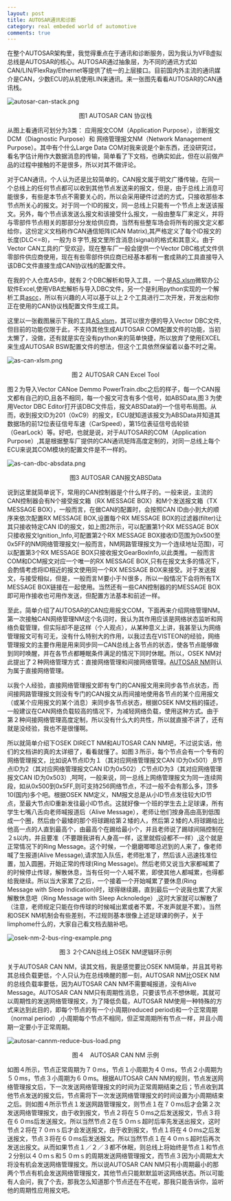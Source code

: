```yaml
---
layout: post
title: AUTOSAR通讯和诊断
category: real embeded world of automotive
comments: true
---
```


在整个AUTOSAR架构里，我觉得重点在于通讯和诊断服务，因为我认为VFB虚拟总线是AUTOSAR的核心。AUTOSAR通过抽象层，为不同的通讯方式如CAN/LIN/FlexRay/Ethernet等提供了统一的上层接口。目前国内外主流的通讯媒介是CAN，少数ECU的从机使用LIN来通讯。来一张图先看看AUTOSAR的CAN通讯栈。

![autosar-can-stack.png](/as/images/rewoa/autosar-can-stack.png)
<center> 图1 AUTOSAR CAN 协议栈 </center>

从图上看通讯可划分为3类： 应用报文COM（Application Purpose），诊断报文DCM（Diagnostic Purpose）和 网络管理报文NM（Network Management Purpose）。其中有个什么Large Data COM对我来说是个新东西，还没研究过，看名字估计用作大数据消息的传输，简单看了下文档，也确实如此，但在以前做产品的过程中接触的不是很多，所以对其不做评论。

对于CAN通讯，个人认为还是比较简单的，CAN报文属于明文广播传输，在同一个总线上的任何节点都可以收到其他节点发送来的报文，但是，由于总线上消息可能很多，有些是本节点不需要关心的，所以会采用硬件过滤的方式，只接收那些本节点所关心的报文。对于同一个ID的报文，同一总线上只能有一个节点上发送该报文。另外，每个节点该发送么报文和该接受什么报文，一般由整车厂来定义，并将与零部件节点相关的那部分分发给供应商，当然有些整车场会将所有的报文定义都给你，这份定义文档称作CAN通信矩阵(CAN Matrix),其严格定义了每个ID报文的长度(DLC<=8)，一般为８字节,报文里所含消息(signal)的格式和其意义。由于Vector CAN工具的广受欢迎，现在整车厂一般会提供一个Vector DBC格式文件供零部件供应商使用，现在有些零部件供应商已经基本都有一套成熟的工具直接导入该DBC文件直接生成CAN协议栈的配置文件。

在我的个人仓库AS中，就有２个DBC解析和导入工具，一个是[AS.xlsm](https://github.com/parai/as/blob/master/com/as.tool/config.infrastructure.system/AS.xlsm)微软办公软件Excel,使用VBA宏解析与导入DBC文件，另一个是利用python实现的一个解析工具[ascc](https://github.com/parai/as/tree/master/com/as.tool/py.can.database.access/ascc)，所以有兴趣的人可以基于以上２个工具进行二次开发，开发出和你正在使用的CAN协议栈配置文件生成工具。

这里以一张截图展示下我的工具[AS.xlsm](https://github.com/parai/as/blob/master/com/as.tool/config.infrastructure.system/AS.xlsm)，其可以很方便的导入Vector DBC文件,但目前的功能仅限于此，不支持其他生成AUTOSAR COM配置文件的功能，当初太懒了，没做，还有就是实在没有python来的简单快捷，所以放弃了使用EXCEL来生成AUTOSAR BSW配置文件的想法，但这个工具依然保留着以备不时之需。

![as-can-xlsm.png](/as/images/rewoa/as-can-xlsm.png)
<center> 图２ AUTOSAR CAN Excel Tool </center>

图２为导入Vector CANoe Demmo PowerTrain.dbc之后的样子，每一个CAN报文都有自己的ID,且各不相同，每一个报文可含有多个信号，如ABSData,图３为使用Vector DBC Editor打开该DBC文件后，报文ABSData的一个信号布局图。从而，收到报文ID为201（0xC9）的报文，ECU就知道该报文为ABSData并知道其数据场的前12位表征信号车速（CarSpeed），第15位表征信号齿轮锁（GearLock）等。好吧，也就是说，对于AUTOSAR的COM（Application Purpose）,其是根据整车厂提供的CAN通讯矩阵高度定制的，对同一总线上每个ECU来说其COM模块的配置文件是不一样的。

![as-can-dbc-absdata.png](/as/images/rewoa/as-can-dbc-absdata.png)
<center> 图3 AUTOSAR CAN报文ABSData </center>

说到这里就简单说下，常用的CAN控制器是个什么样子的。一般来说，主流的CAN控制器会有N个接受报文箱（RX MESSAGE BOX）和M个发送报文箱（TX MESSAGE BOX），一般而言，在做CAN的配置时，会按照CAN ID由小到大的顺序来依次配置RX MESSAGE BOX,设置每个RX MESSAGE BOX的过滤器(filter)让其只接收特定CAN ID的报文，如上图2所示，可以配置第1个RX MESSAGE BOX只接收报文Ignition_Info,可配置第2个RX MESSAGE BOX接收ID范围为0x500至0x5FF的NM网络管理报文(一般而言，NM网路管理报文为一个连续地址范围)，可以配置第3个RX MESSAGE BOX只接收报文GearBoxInfo,以此类推。一般而言COM和DCM报文对应一个唯一的RX MESSAGE BOX,只有在报文太多的情况下，会酌情考虑将ID相近的报文使用同一个RX MESSAGE BOX来接受。对于发送报文，与接受相似，但是，一般而言Ｍ要小于Ｎ很多，所以一般情况下会将所有TX MESSAGE BOX链接在一起使用。当然还有一些CAN控制器的的MESSAGE BOX即可用作接收也可用作发送，但配置方法基本和前述一样。

至此，简单介绍了AUTOSAR的CAN应用报文COM，下面再来介绍网络管理NM。第一次接触CAN网络管理NM这个名词时，我认为其作用应该是网络状态监听和网络负载管理，但实际却不是这样（个人观点），从某种意义上讲，我甚至认为网络管理报文可有可无，没有什么特别大的作用，以我过去在VISTEON的经验，网络管理报文的主要作用是用来同步同一CAN总线上各节点的状态，使各节点能够做到同时唤醒，并在各节点都睡眠条件满足的情况下同时休眠。所以，OSEK NM对此提出了２种网络管理方式：直接网络管理和间接网络管理。[AUTOSAR NM](http://www.autosar.org/fileadmin/files/releases/4-2/software-architecture/communication-stack/standard/AUTOSAR_SWS_CANNetworkManagement.pdf)则认为属于直接网络管理。

以我个人经验，直接网络管理报文即有专门的CAN报文用来同步各节点状态，而间接网路管理报文则没有专门的CAN报文从而间接地使用各节点的某个应用报文（或某个应用报文的某个消息）来同步各节点状态，根据OSEK NM文档的描述，一般建议在CAN网络负载较高的情况下，为减轻网络负载，使用这种方式。由于第２种间接网络管理高度定制，所以没有什么大的共性，所以就直接不讲了，还有就是没经验，我也不是很懂啊。

所以就简单介绍下OSEK DIRECT NM和AUTOSAR CAN NM吧，不过说实话，他们的文档讲的真的太详细了，看看就懂了。如图３所示，每个节点会有一个专有的网络管理报文，比如说A节点ID为１（其对应网络管理报文CAN ID为0x501）,B节点ID为2（其对应网络管理报文CAN ID为0x502）,C节点ID为3（其对应网络管理报文CAN ID为0x503）,呵呵，一般来说，同一总线上网络管理报文为同一连续网段，如从0x500到0x5FF,则可支持256网络节点，不过一般不会有那么多，顶多10(国内)多个吧。根据OSEK NM定义，NM报文总是从小ID节点发往较大ID节点，至最大节点ID重新发往最小ID节点。这就好像一个班的学生去上足球课，所有学生七嘴八舌向老师喊报道后（Alive Message），老师让他们按身高由高到低围成一个圈，然后由个最矮的那个将球踢给第２矮的人，然后第２矮的人将球踢给比他高一点的人直到最高个，由最高个在踢给最小个，并且老师说了踢球间隔控制在２s以内，并且要准（不要跟我讲有人身高一样，这里就假设都不一样）,这个就是正常情况下的Ring Message。这个时候，一个磨磨唧唧总迟到的人来了，像老师喊了生报道(Alive Message),请求加入队伍，老师批准了，然后该人迅速找准位置，加入圆圈，开始正常的传球(Ring Message)。然后老师又说当大家都喊累了的时候停止传球，解散休息，当有任何一个人喊不累，即使其他人都喊累，也得都给我继续。所以当大家累了之后，一个接着一个开始喊累了要休息(Ring Message with Sleep Indication)时，球得继续踢，直到最后一个说我也累了大家解散休息吧（Ring Message with Sleep Acknoledge）,这时大家就可以解散了（注意，老师规定只能在你传球的时候喊出累或者不累，不发声就是不累）。当然和OSEK NM机制会有些差别，不过规则基本很像上述足球课的例子，关于limphome什么的，大家自己看文档去脑补吧。

![osek-nm-2-bus-ring-example.png](/as/images/rewoa/osek-nm-2-bus-ring-example.png)
<center> 图３ 2个CAN总线上OSEK NM逻辑环示例 </center>

关于AUTOSAR CAN NM，读其文档，我是感觉要比OSEK NM简单，并且其号称其总线负载更低，个人只认为在总线唤醒的那一刻，AUTOSAR NM比OSEK NM的总线负载率要低，因为AUTOSAR CAN NM不需要喊报道，没有Alive Message。AUTOSAR CAN NM只有周期性消息，只要该节点不想休眠，其就可以周期性的发送网络管理报文，为了降低负载，AUTOSAR NM使用一种特殊的方式来达到此目的，即每个节点的有一个小周期(reduced period)和一个正常周期（normal period）,小周期每个节点不相同，但正常周期所有节点一样，并且小周期一定要小于正常周期。

![autosar-cannm-reduce-bus-load.png](/as/images/rewoa/autosar-cannm-reduce-bus-load.png)
<center> 图４　AUTOSAR CAN NM 示例 </center>

如图４所示，节点正常周期为７０ms，节点１小周期为４０ms，节点２小周期为５０ms，节点３小周期为６０ms。根据AUTOSAR CAN NM的规则，节点发送网络管理报文后，下一次发送网络管理报文的时间为正常周期结束之后；节点收到其他节点发送的报文后，节点需将下一次发送网络管理报文的时间设置为小周期结束之后。则如图４所示节点１发送网路管理报文，则节点１在７０ms后才会第２次发送网络管理报文，由于收到报文，节点２将在５０ms之后发送报文，节点３将在６０ms后发送报文。所以当然节点２在５０ｍｓ超时后率先发送出报文，这时节点２将在７０ｍｓ后才会发送报文，由于收到报文，节点１将在４０ms之后发送报文，节点３将在６０ms后发送报文。所以当然节点１在４０ｍｓ超时后再次发送出报文。从而如果节点１／２／３都不休眠，则总线上将始终是节点１和节点２分别以４０ｍｓ和５０ｍｓ的周期发送网络管理报文，而节点３因为小周期太大将没有机会发送网络管理报文。所以说AUTOSAR CAN NM只有小周期最小的那两个节点有机会发送网络管理报文，其他节点只能默默监听这网络状态。所以可能有人会问，我了个去，那我怎么知道那个节点还在不在呢，那我只能告诉你，监听他的周期性应用报文吧。


